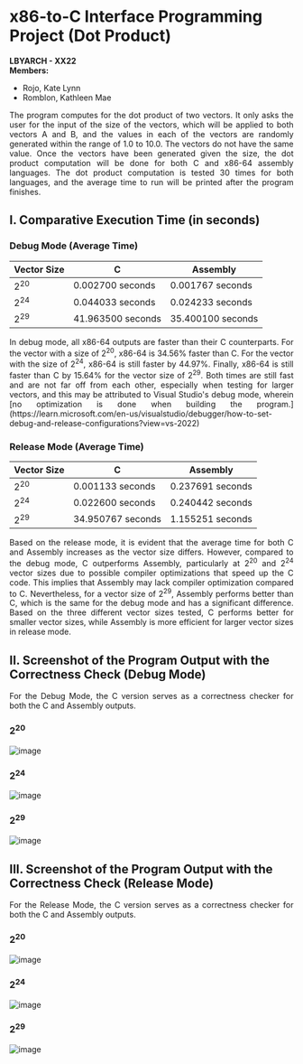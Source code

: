 # x86-to-C Interface Programming Project (Dot Product)
**LBYARCH - XX22** <br>
**Members:**
- Rojo, Kate Lynn
- Romblon, Kathleen Mae

<p align="justify"> The program computes for the dot product of two vectors. It only asks the user for the input of the size of the vectors, which will be applied to both vectors A and B, and the values in each of the vectors are randomly generated within the range of 1.0 to 10.0. The vectors do not have the same value. Once the vectors have been generated given the size, the dot product computation will be done for both C and x86-64 assembly languages. The dot product computation is tested 30 times for both languages, and the average time to run will be printed after the program finishes. </p>

## I. Comparative Execution Time (in seconds)

### Debug Mode (Average Time)
| Vector Size     |         C         |     Assembly     | 
| --------------- | ------------------| ---------------  | 
| 2<sup>20</sup>  |  0.002700 seconds | 0.001767 seconds |
| 2<sup>24</sup>  |  0.044033 seconds | 0.024233 seconds |
| 2<sup>29</sup>  | 41.963500 seconds | 35.400100 seconds|

<p align="justify"> In debug mode, all x86-64 outputs are faster than their C counterparts. For the vector with a size of 2<sup>20</sup>, x86-64 is 34.56% faster than C. For the vector with the size of 2<sup>24</sup>, x86-64 is still faster by 44.97%. Finally, x86-64 is still faster than C by 15.64% for the vector size of 2<sup>29</sup>. Both times are still fast and are not far off from each other, especially when testing for larger vectors, and this may be attributed to Visual Studio's debug mode, wherein [no optimization is done when building the program.](https://learn.microsoft.com/en-us/visualstudio/debugger/how-to-set-debug-and-release-configurations?view=vs-2022) </p>

### Release Mode (Average Time)
| Vector Size     |         C         |     Assembly     | 
| --------------- | ------------------| ---------------  | 
| 2<sup>20</sup>  |  0.001133 seconds | 0.237691 seconds |
| 2<sup>24</sup>  |  0.022600 seconds | 0.240442 seconds |
| 2<sup>29</sup>  | 34.950767 seconds | 1.155251 seconds |

<p align="justify">Based on the release mode, it is evident that the average time for both C and Assembly increases as the vector size differs. However, compared to the debug mode, C outperforms Assembly, particularly at 2<sup>20</sup> and 2<sup>24</sup> vector sizes due to possible compiler optimizations that speed up the C code. This implies that Assembly may lack compiler optimization compared to C. Nevertheless, for a vector size of 2<sup>29</sup>, Assembly performs better than C, which is the same for the debug mode and has a significant difference. Based on the three different vector sizes tested, C performs better for smaller vector sizes, while Assembly is more efficient for larger vector sizes in release mode. </p>

## II. Screenshot of the Program Output with the Correctness Check (Debug Mode)

<p align="justify">For the Debug Mode, the C version serves as a correctness checker for both the C and Assembly outputs.</p>

### 2<sup>20</sup>
![image](https://github.com/kit-kate15/LBYARCH-x86-to-C-interface-programming-project/assets/105538604/3b3b1b27-ec23-4fb8-a191-7abc49395aee)

### 2<sup>24</sup>
![image](https://github.com/kit-kate15/LBYARCH-x86-to-C-interface-programming-project/assets/105538604/074628e6-c479-4af0-9b5a-e97615a9dc68)

### 2<sup>29</sup>
![image](https://github.com/kit-kate15/LBYARCH-x86-to-C-interface-programming-project/assets/105538604/9eccf55e-3546-4e5a-8dff-08e611ff425c)

## III. Screenshot of the Program Output with the Correctness Check (Release Mode)
<p align="justify">For the Release Mode, the C version serves as a correctness checker for both the C and Assembly outputs.</p>

### 2<sup>20</sup>
![image](https://github.com/kit-kate15/LBYARCH-x86-to-C-interface-programming-project/assets/106814132/36c09fbc-51c3-44d9-9a84-f0321dbde57b)

### 2<sup>24</sup>
![image](https://github.com/kit-kate15/LBYARCH-x86-to-C-interface-programming-project/assets/106814132/43df9270-53d8-4951-8e95-c722ff6e0c99)

### 2<sup>29</sup>
![image](https://github.com/kit-kate15/LBYARCH-x86-to-C-interface-programming-project/assets/105538604/c68c140f-dfc2-4036-9c53-d30bfc06e6c4)
